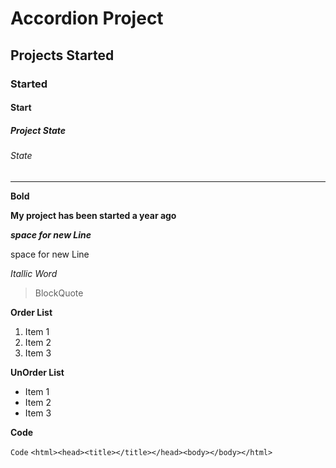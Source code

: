 # Accordion Project
## Projects Started
### Started
#### Start
##### Project State 
###### State

--- ---
**Bold**

**My project has been started a year ago**

 ***space for new Line***

 space for new Line

 *Itallic Word*

 >BlockQuote

**Order List**

1. Item 1
2. Item 2
3. Item 3

**UnOrder List**


- Item 1
- Item 2
- Item 3

**Code**

`Code`
`<html><head><title></title></head><body></body></html>`
